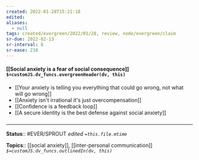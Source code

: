 ```yaml
---
created: 2022-01-28T15:21:18 
edited: 
aliases:
  - null
tags: created/evergreen/2022/01/28, review, node/evergreen/claim
sr-due: 2022-02-13
sr-interval: 8
sr-ease: 210
---
```


#### [[Social anxiety is a fear of social consequence]] `$=customJS.dv_funcs.evergreenHeader(dv, this)`

- [[Your anxiety is telling you everything that could go wrong, not what will go wrong]]
- [[Anxiety isn't irrational it's just overcompensation]]
- [[Confidence is a feedback loop]]
- [[A secure identity is the best defense against social anxiety]]

### <hr class="footnote"/>

**Status**:: #EVER/SPROUT
*edited `=this.file.mtime`*

**Topics**:: [[social anxiety]], [[inter-personal communication]]
*`$=customJS.dv_funcs.outlinedIn(dv, this)`*

